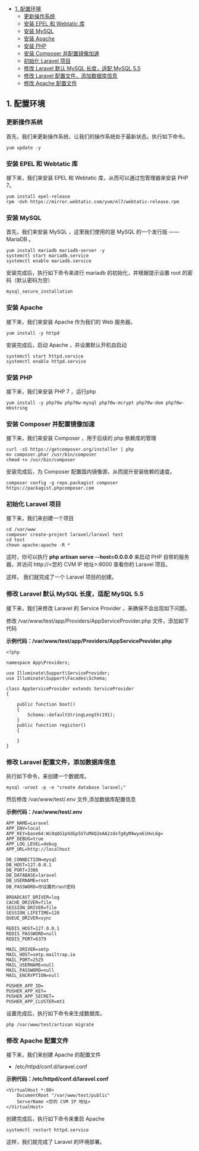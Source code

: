<!-- TOC -->

- [1. 配置环境](#1-配置环境)
    - [更新操作系统](#更新操作系统)
    - [安装 EPEL 和 Webtatic 库](#安装-epel-和-webtatic-库)
    - [安装 MySQL](#安装-mysql)
    - [安装 Apache](#安装-apache)
    - [安装 PHP](#安装-php)
    - [安装 Composer 并配置镜像加速](#安装-composer-并配置镜像加速)
    - [初始化 Laravel 项目](#初始化-laravel-项目)
    - [修改 Laravel 默认 MySQL 长度，适配 MySQL 5.5](#修改-laravel-默认-mysql-长度适配-mysql-55)
    - [修改 Laravel 配置文件，添加数据库信息](#修改-laravel-配置文件添加数据库信息)
    - [修改 Apache 配置文件](#修改-apache-配置文件)

<!-- /TOC -->

## 1. 配置环境

### 更新操作系统

首先，我们来更新操作系统，让我们的操作系统处于最新状态。执行如下命令。
~~~
yum update -y
~~~

### 安装 EPEL 和 Webtatic 库

接下来，我们来安装 EPEL 和 Webtatic 库，从而可以通过包管理器来安装 PHP 7。
~~~
yum install epel-release
rpm -Uvh https://mirror.webtatic.com/yum/el7/webtatic-release.rpm
~~~

### 安装 MySQL

首先，我们来安装 MySQL ，这里我们使用的是 MySQL 的一个发行版 —— MariaDB 。
~~~
yum install mariadb mariadb-server -y 
systemctl start mariadb.service
systemctl enable mariadb.service
~~~

安装完成后，执行如下命令来进行 mariadb 的初始化，并根据提示设置 root 的密码（默认密码为空）
~~~
mysql_secure_installation
~~~

### 安装 Apache

接下来，我们来安装 Apache 作为我们的 Web 服务器。
~~~
yum install -y httpd
~~~

安装完成后，启动 Apache ，并设置默认开机自启动
~~~
systemctl start httpd.service
systemctl enable httpd.service
~~~

### 安装 PHP

接下来，我们来安装 PHP 7 ，运行php
~~~
yum install -y php70w php70w-mysql php70w-mcrypt php70w-dom php70w-mbstring
~~~

### 安装 Composer 并配置镜像加速

接下来，我们来安装 Composer ，用于后续的 php 依赖库的管理
~~~
curl -sS https://getcomposer.org/installer | php
mv composer.phar /usr/bin/composer
chmod +x /usr/bin/composer
~~~

安装完成后，为 Composer 配置国内镜像源，从而提升安装依赖的速度。
~~~
composer config -g repo.packagist composer https://packagist.phpcomposer.com
~~~

### 初始化 Laravel 项目

接下来，我们来创建一个项目
~~~
cd /var/www
composer create-project laravel/laravel test
cd test
chown apache:apache -R *
~~~

这时，你可以执行 __php artisan serve --host=0.0.0.0__ 来启动 PHP 自带的服务器，并访问 http://<您的 CVM IP 地址>:8000 查看你的 Laravel 项目。

这样， 我们就完成了一个 Laravel 项目的创建。

### 修改 Laravel 默认 MySQL 长度，适配 MySQL 5.5

接下来，我们来修改 Laravel 的 Service Provider ，来确保不会出现如下问题。

修改 /var/www/test/app/Providers/AppServiceProvider.php 文件，添加如下代码

**示例代码：/var/www/test/app/Providers/AppServiceProvider.php**
~~~
<?php

namespace App\Providers;

use Illuminate\Support\ServiceProvider;
use Illuminate\Support\Facades\Schema;

class AppServiceProvider extends ServiceProvider
{

    public function boot()
    {
        Schema::defaultStringLength(191);
    }
    public function register()
    {

    }
}
~~~

### 修改 Laravel 配置文件，添加数据库信息

执行如下命令，来创建一个数据库。
~~~
mysql -uroot -p -e "create database laravel;"
~~~

然后修改 /var/www/test/.env 文件,添加数据库配置信息

**示例代码：/var/www/test/.env**
~~~
APP_NAME=Laravel
APP_ENV=local
APP_KEY=base64:Wi0qQG1pXdGp5U7uM4Q2eAA2zdxTg8yM4wyo61HvL6g=
APP_DEBUG=true
APP_LOG_LEVEL=debug
APP_URL=http://localhost

DB_CONNECTION=mysql
DB_HOST=127.0.0.1
DB_PORT=3306
DB_DATABASE=laravel
DB_USERNAME=root
DB_PASSWORD=你设置的root密码

BROADCAST_DRIVER=log
CACHE_DRIVER=file
SESSION_DRIVER=file
SESSION_LIFETIME=120
QUEUE_DRIVER=sync

REDIS_HOST=127.0.0.1
REDIS_PASSWORD=null
REDIS_PORT=6379

MAIL_DRIVER=smtp
MAIL_HOST=smtp.mailtrap.io
MAIL_PORT=2525
MAIL_USERNAME=null
MAIL_PASSWORD=null
MAIL_ENCRYPTION=null

PUSHER_APP_ID=
PUSHER_APP_KEY=
PUSHER_APP_SECRET=
PUSHER_APP_CLUSTER=mt1
~~~

设置完成后，执行如下命令来生成数据库。
~~~
php /var/www/test/artisan migrate
~~~

### 修改 Apache 配置文件

接下来，我们来创建 Apache 的配置文件

- /etc/httpd/conf.d/laravel.conf

**示例代码：/etc/httpd/conf.d/laravel.conf**
~~~
<VirtualHost *:80>
    DocumentRoot "/var/www/test/public"
    ServerName <您的 CVM IP 地址>
</VirtualHost>
~~~

创建完成后，执行如下命令来重启 Apache
~~~
systemctl restart httpd.service
~~~

这样，我们就完成了 Laravel 的环境部署。
